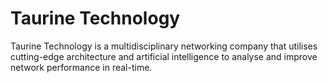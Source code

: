# Taurine Technology
Taurine Technology is a multidisciplinary networking company that utilises cutting-edge architecture and artificial intelligence to analyse and improve network performance in real-time.
